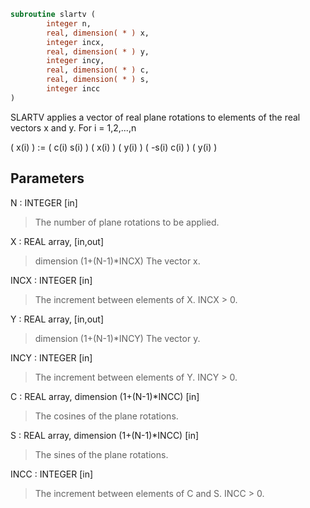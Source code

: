 ```fortran
subroutine slartv (
        integer n,
        real, dimension( * ) x,
        integer incx,
        real, dimension( * ) y,
        integer incy,
        real, dimension( * ) c,
        real, dimension( * ) s,
        integer incc
)
```

SLARTV applies a vector of real plane rotations to elements of the
real vectors x and y. For i = 1,2,...,n

( x(i) ) := (  c(i)  s(i) ) ( x(i) )
( y(i) )    ( -s(i)  c(i) ) ( y(i) )

## Parameters
N : INTEGER [in]
> The number of plane rotations to be applied.

X : REAL array, [in,out]
> dimension (1+(N-1)\*INCX)
> The vector x.

INCX : INTEGER [in]
> The increment between elements of X. INCX > 0.

Y : REAL array, [in,out]
> dimension (1+(N-1)\*INCY)
> The vector y.

INCY : INTEGER [in]
> The increment between elements of Y. INCY > 0.

C : REAL array, dimension (1+(N-1)\*INCC) [in]
> The cosines of the plane rotations.

S : REAL array, dimension (1+(N-1)\*INCC) [in]
> The sines of the plane rotations.

INCC : INTEGER [in]
> The increment between elements of C and S. INCC > 0.
